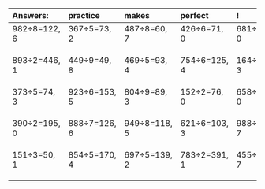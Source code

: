 | Answers: | practice | makes | perfect | ! |
| :--- | :--- | :--- | :--- | :--- |
| 982÷8=122, 6 | 367÷5=73, 2 | 487÷8=60, 7 | 426÷6=71, 0 | 681÷3=227, 0 | 
|   |   |   |   |   | 
|   |   |   |   |   | 
|   |   |   |   |   | 
| 893÷2=446, 1 | 449÷9=49, 8 | 469÷5=93, 4 | 754÷6=125, 4 | 164÷7=23, 3 | 
|   |   |   |   |   | 
|   |   |   |   |   | 
|   |   |   |   |   | 
| 373÷5=74, 3 | 923÷6=153, 5 | 804÷9=89, 3 | 152÷2=76, 0 | 658÷2=329, 0 | 
|   |   |   |   |   | 
|   |   |   |   |   | 
|   |   |   |   |   | 
| 390÷2=195, 0 | 888÷7=126, 6 | 949÷8=118, 5 | 621÷6=103, 3 | 988÷9=109, 7 | 
|   |   |   |   |   | 
|   |   |   |   |   | 
|   |   |   |   |   | 
| 151÷3=50, 1 | 854÷5=170, 4 | 697÷5=139, 2 | 783÷2=391, 1 | 455÷8=56, 7 | 
|   |   |   |   |   | 
|   |   |   |   |   | 
|   |   |   |   |   | 
